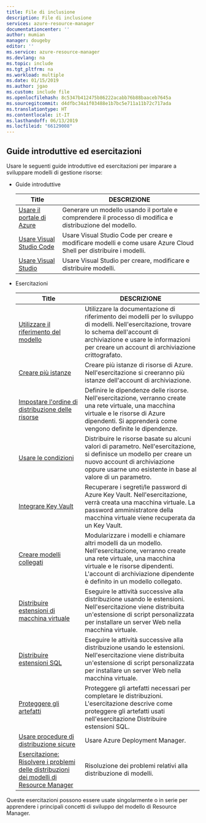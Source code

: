 ```yaml
---
title: File di inclusione
description: File di inclusione
services: azure-resource-manager
documentationcenter: ''
author: mumian
manager: dougeby
editor: ''
ms.service: azure-resource-manager
ms.devlang: na
ms.topic: include
ms.tgt_pltfrm: na
ms.workload: multiple
ms.date: 01/15/2019
ms.author: jgao
ms.custom: include file
ms.openlocfilehash: 8c5347b412475b86222acabb76b88baaceb7645a
ms.sourcegitcommit: d4dfbc34a1f03488e1b7bc5e711a11b72c717ada
ms.translationtype: HT
ms.contentlocale: it-IT
ms.lasthandoff: 06/13/2019
ms.locfileid: "66129008"
---
```

## <a name="quickstarts-and-tutorials"></a>Guide introduttive ed esercitazioni

Usare le seguenti guide introduttive ed esercitazioni per imparare a sviluppare modelli di gestione risorse:

- Guide introduttive

    |Title|DESCRIZIONE|
    |------|-----|
    |[Usare il portale di Azure](../articles/azure-resource-manager/resource-manager-quickstart-create-templates-use-the-portal.md)|Generare un modello usando il portale e comprendere il processo di modifica e distribuzione del modello.|
    |[Usare Visual Studio Code](../articles/azure-resource-manager/resource-manager-quickstart-create-templates-use-visual-studio-code.md)|Usare Visual Studio Code per creare e modificare modelli e come usare Azure Cloud Shell per distribuire i modelli.|
    |[Usare Visual Studio](../articles/azure-resource-manager/vs-azure-tools-resource-groups-deployment-projects-create-deploy.md)|Usare Visual Studio per creare, modificare e distribuire modelli.|

- Esercitazioni

    |Title|DESCRIZIONE|
    |------|-----|
    |[Utilizzare il riferimento del modello](../articles/azure-resource-manager/resource-manager-tutorial-create-encrypted-storage-accounts.md)|Utilizzare la documentazione di riferimento dei modelli per lo sviluppo di modelli. Nell'esercitazione, trovare lo schema dell'account di archiviazione e usare le informazioni per creare un account di archiviazione crittografato.|
    |[Creare più istanze](../articles/azure-resource-manager/resource-manager-tutorial-create-multiple-instances.md)|Creare più istanze di risorse di Azure. Nell'esercitazione si creeranno più istanze dell'account di archiviazione.|
    |[Impostare l'ordine di distribuzione delle risorse](../articles/azure-resource-manager/resource-manager-tutorial-create-templates-with-dependent-resources.md)|Definire le dipendenze delle risorse. Nell'esercitazione, verranno create una rete virtuale, una macchina virtuale e le risorse di Azure dipendenti. Si apprenderà come vengono definite le dipendenze.|
    |[Usare le condizioni](../articles/azure-resource-manager/resource-manager-tutorial-use-conditions.md)|Distribuire le risorse basate su alcuni valori di parametro. Nell'esercitazione, si definisce un modello per creare un nuovo account di archiviazione oppure usarne uno esistente in base al valore di un parametro.|
    |[Integrare Key Vault](../articles/azure-resource-manager/resource-manager-tutorial-use-key-vault.md)|Recuperare i segreti/le password di Azure Key Vault. Nell'esercitazione, verrà creata una macchina virtuale.  La password amministratore della macchina virtuale viene recuperata da un Key Vault.|
    |[Creare modelli collegati](../articles/azure-resource-manager/resource-manager-tutorial-create-linked-templates.md)|Modularizzare i modelli e chiamare altri modelli da un modello. Nell'esercitazione, verranno create una rete virtuale, una macchina virtuale e le risorse dipendenti.  L'account di archiviazione dipendente è definito in un modello collegato. |
    |[Distribuire estensioni di macchina virtuale](../articles/azure-resource-manager/resource-manager-tutorial-deploy-vm-extensions.md)|Eseguire le attività successive alla distribuzione usando le estensioni. Nell'esercitazione viene distribuita un'estensione di script personalizzata per installare un server Web nella macchina virtuale. |
    |[Distribuire estensioni SQL](../articles/azure-resource-manager/resource-manager-tutorial-deploy-sql-extensions-bacpac.md)|Eseguire le attività successive alla distribuzione usando le estensioni. Nell'esercitazione viene distribuita un'estensione di script personalizzata per installare un server Web nella macchina virtuale. |
    |[Proteggere gli artefatti](../articles/azure-resource-manager/resource-manager-tutorial-secure-artifacts.md)|Proteggere gli artefatti necessari per completare le distribuzioni. L'esercitazione descrive come proteggere gli artefatti usati nell'esercitazione Distribuire estensioni SQL. |
    |[Usare procedure di distribuzione sicure](../articles/azure-resource-manager/deployment-manager-tutorial.md)|Usare Azure Deployment Manager. |
    |[Esercitazione: Risolvere i problemi delle distribuzioni dei modelli di Resource Manager](../articles/azure-resource-manager/resource-manager-tutorial-troubleshoot.md)|Risoluzione dei problemi relativi alla distribuzione di modelli.|

Queste esercitazioni possono essere usate singolarmente o in serie per apprendere i principali concetti di sviluppo del modello di Resource Manager.